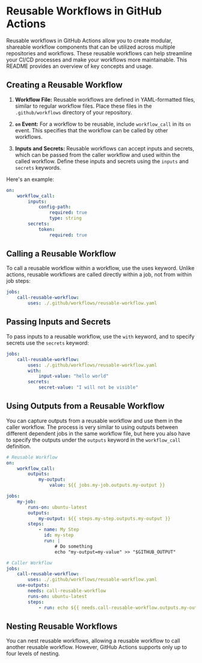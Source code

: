 # Reusable Workflows in GitHub Actions

Reusable workflows in GitHub Actions allow you to create modular, shareable workflow components that can be utilized across multiple repositories and workflows. These reusable workflows can help streamline your CI/CD processes and make your workflows more maintainable. This README provides an overview of key concepts and usage.

## Creating a Reusable Workflow

1. **Workflow File:** Reusable workflows are defined in YAML-formatted files, similar to regular workflow files. Place these files in the `.github/workflows` directory of your repository.

2. **`on` Event:** For a workflow to be reusable, include `workflow_call` in its `on` event. This specifies that the workflow can be called by other workflows.

3. **Inputs and Secrets:** Reusable workflows can accept inputs and secrets, which can be passed from the caller workflow and used within the called workflow. Define these inputs and secrets using the `inputs` and `secrets` keywords.

Here's an example:

```yaml
on:
    workflow_call:
        inputs:
            config-path:
                required: true
                type: string
        secrets:
            token:
                required: true
```

## Calling a Reusable Workflow

To call a reusable workflow within a workflow, use the uses keyword. Unlike actions, reusable workflows are called directly within a job, not from within job steps:

```yaml
jobs:
    call-reusable-workflow:
        uses: ./.github/workflows/reusable-workflow.yaml
```

## Passing Inputs and Secrets

To pass inputs to a reusable workflow, use the `with` keyword, and to specify secrets use the `secrets` keyword:

```yaml
jobs:
    call-reusable-workflow:
        uses: ./.github/workflows/reusable-workflow.yaml
        with:
            input-value: "hello world"
        secrets:
            secret-value: "I will not be visible"
```

## Using Outputs from a Reusable Workflow

You can capture outputs from a reusable workflow and use them in the caller workflow. The process is very similar to using outputs between different dependent jobs in the same workflow file, but here you also have to specify the outputs under the `outputs` keyword in the `workflow_call` definition.

```yaml
# Reusable Workflow
on:
    workflow_call:
        outputs:
            my-output:
                value: ${{ jobs.my-job.outputs.my-output }}

jobs:
    my-job:
        runs-on: ubuntu-latest
        outputs:
            my-output: ${{ steps.my-step.outputs.my-output }}
        steps:
            - name: My Step
              id: my-step
              run: |
                  # Do something
                  echo "my-output=my-value" >> "$GITHUB_OUTPUT"
```

```yaml
# Caller Workflow
jobs:
    call-reusable-workflow:
        uses: ./.github/workflows/reusable-workflow.yaml
    use-outputs:
        needs: call-reusable-workflow
        runs-on: ubuntu-latest
        steps:
            - run: echo ${{ needs.call-reusable-workflow.outputs.my-output }}
```

## Nesting Reusable Workflows

You can nest reusable workflows, allowing a reusable workflow to call another reusable workflow. However, GitHub Actions supports only up to four levels of nesting.
